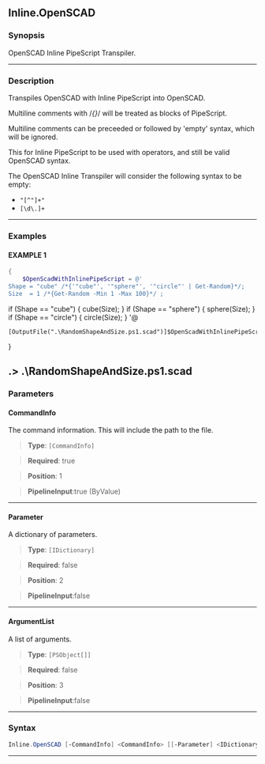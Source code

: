 
Inline.OpenSCAD
---------------
### Synopsis
OpenSCAD Inline PipeScript Transpiler.

---
### Description

Transpiles OpenSCAD with Inline PipeScript into OpenSCAD.

Multiline comments with /*{}*/ will be treated as blocks of PipeScript.

Multiline comments can be preceeded or followed by 'empty' syntax, which will be ignored.

This for Inline PipeScript to be used with operators, and still be valid OpenSCAD syntax. 

The OpenSCAD Inline Transpiler will consider the following syntax to be empty:

* ```"[^"]+"```
* ```[\d\.]+```

---
### Examples
#### EXAMPLE 1
```PowerShell
{
    $OpenScadWithInlinePipeScript = @'
Shape = "cube" /*{'"cube"', '"sphere"', '"circle"' | Get-Random}*/;
Size  = 1 /*{Get-Random -Min 1 -Max 100}*/ ;
```
if (Shape == "cube") {
cube(Size);
}
if (Shape == "sphere") {
sphere(Size);
}
if (Shape == "circle") {
circle(Size);
}
'@

    [OutputFile(".\RandomShapeAndSize.ps1.scad")]$OpenScadWithInlinePipeScript
}

.> .\RandomShapeAndSize.ps1.scad
---
### Parameters
#### **CommandInfo**

The command information.  This will include the path to the file.



> **Type**: ```[CommandInfo]```

> **Required**: true

> **Position**: 1

> **PipelineInput**:true (ByValue)



---
#### **Parameter**

A dictionary of parameters.



> **Type**: ```[IDictionary]```

> **Required**: false

> **Position**: 2

> **PipelineInput**:false



---
#### **ArgumentList**

A list of arguments.



> **Type**: ```[PSObject[]]```

> **Required**: false

> **Position**: 3

> **PipelineInput**:false



---
### Syntax
```PowerShell
Inline.OpenSCAD [-CommandInfo] <CommandInfo> [[-Parameter] <IDictionary>] [[-ArgumentList] <PSObject[]>] [<CommonParameters>]
```
---



